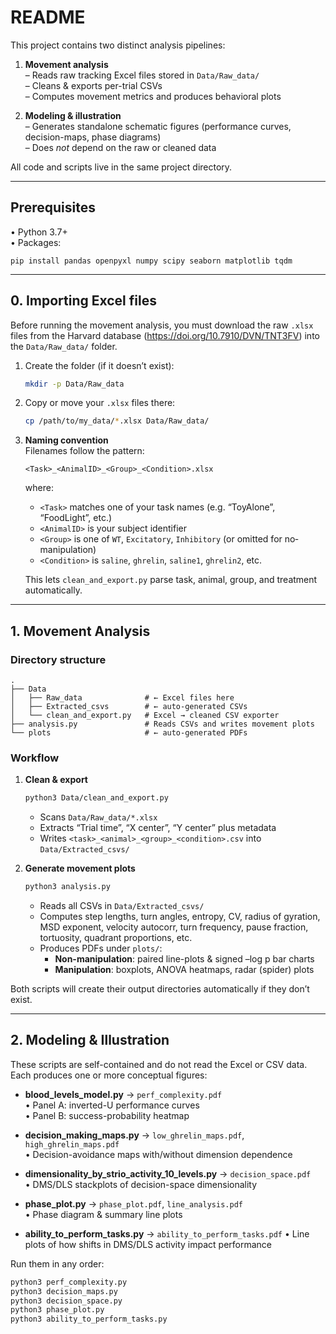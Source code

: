 # README

This project contains two distinct analysis pipelines:

1. **Movement analysis**  
   – Reads raw tracking Excel files stored in `Data/Raw_data/`  
   – Cleans & exports per-trial CSVs  
   – Computes movement metrics and produces behavioral plots  

2. **Modeling & illustration**  
   – Generates standalone schematic figures (performance curves, decision-maps, phase diagrams)  
   – Does *not* depend on the raw or cleaned data  

All code and scripts live in the same project directory.

---

## Prerequisites

• Python 3.7+  
• Packages:
```
pip install pandas openpyxl numpy scipy seaborn matplotlib tqdm
```

---

## 0. Importing Excel files

Before running the movement analysis, you must download the raw `.xlsx` files from the Harvard database (https://doi.org/10.7910/DVN/TNT3FV) into the `Data/Raw_data/` folder.

1. Create the folder (if it doesn’t exist):
   ```bash
   mkdir -p Data/Raw_data
   ```
2. Copy or move your `.xlsx` files there:
   ```bash
   cp /path/to/my_data/*.xlsx Data/Raw_data/
   ```
3. **Naming convention**  
   Filenames follow the pattern:
   ```
   <Task>_<AnimalID>_<Group>_<Condition>.xlsx
   ```
   where:
   - `<Task>` matches one of your task names (e.g. “ToyAlone”, “FoodLight”, etc.)  
   - `<AnimalID>` is your subject identifier  
   - `<Group>` is one of `WT`, `Excitatory`, `Inhibitory` (or omitted for no‐manipulation)  
   - `<Condition>` is `saline`, `ghrelin`, `saline1`, `ghrelin2`, etc.  
   
   This lets `clean_and_export.py` parse task, animal, group, and treatment automatically.

---

## 1. Movement Analysis

### Directory structure
```
.
├── Data
│   ├── Raw_data              # ← Excel files here
│   ├── Extracted_csvs        # ← auto-generated CSVs
│   └── clean_and_export.py   # Excel → cleaned CSV exporter
├── analysis.py               # Reads CSVs and writes movement plots
└── plots                     # ← auto-generated PDFs
```

### Workflow

1. **Clean & export**  
   ```bash
   python3 Data/clean_and_export.py
   ```
   - Scans `Data/Raw_data/*.xlsx`  
   - Extracts “Trial time”, “X center”, “Y center” plus metadata  
   - Writes `<task>_<animal>_<group>_<condition>.csv` into `Data/Extracted_csvs/`

2. **Generate movement plots**  
   ```bash
   python3 analysis.py
   ```
   - Reads all CSVs in `Data/Extracted_csvs/`  
   - Computes step lengths, turn angles, entropy, CV, radius of gyration, MSD exponent, velocity autocorr, turn frequency, pause fraction, tortuosity, quadrant proportions, etc.  
   - Produces PDFs under `plots/`:
     - **Non-manipulation**: paired line-plots & signed –log p bar charts  
     - **Manipulation**: boxplots, ANOVA heatmaps, radar (spider) plots  

Both scripts will create their output directories automatically if they don’t exist.

---

## 2. Modeling & Illustration

These scripts are self-contained and do not read the Excel or CSV data. Each produces one or more conceptual figures:

- **blood_levels_model.py** → `perf_complexity.pdf`  
  • Panel A: inverted-U performance curves  
  • Panel B: success-probability heatmap  

- **decision_making_maps.py** → `low_ghrelin_maps.pdf`, `high_ghrelin_maps.pdf`  
  • Decision-avoidance maps with/without dimension dependence  

- **dimensionality_by_strio_activity_10_levels.py** → `decision_space.pdf`  
  • DMS/DLS stackplots of decision-space dimensionality  

- **phase_plot.py** → `phase_plot.pdf`, `line_analysis.pdf`  
  • Phase diagram & summary line plots

- **ability_to_perform_tasks.py** → `ability_to_perform_tasks.pdf`
  • Line plots of how shifts in DMS/DLS activity impact performance

Run them in any order:
```bash
python3 perf_complexity.py
python3 decision_maps.py
python3 decision_space.py
python3 phase_plot.py
python3 ability_to_perform_tasks.py
```
